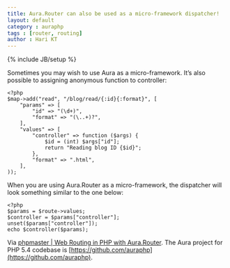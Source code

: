 ```yaml
---
title: Aura.Router can also be used as a micro-framework dispatcher!
layout: default
category : auraphp
tags : [router, routing]
author : Hari KT
---
```

{% include JB/setup %}

Sometimes you may wish to use Aura as a micro-framework. It’s also possible to assigning anonymous function to controller:

    <?php
    $map->add("read", "/blog/read/{:id}{:format}", [
        "params" => [
            "id" => "(\d+)",
            "format" => "(\..+)?",
        ],
        "values" => [
            "controller" => function ($args) {
                $id = (int) $args["id"];
                return "Reading blog ID {$id}";
            },
            "format" => ".html",
        ],
    ));
    
When you are using Aura.Router as a micro-framework, the dispatcher will look something similar to the one below:

    <?php
    $params = $route->values;
    $controller = $params["controller"];
    unset($params["controller"]);
    echo $controller($params);

Via [phpmaster | Web Routing in PHP with Aura.Router](http://phpmaster.com/web-routing-in-php-with-aura-router/). The Aura project for PHP 5.4 codebase is [https://github.com/auraphp](https://github.com/auraphp).
